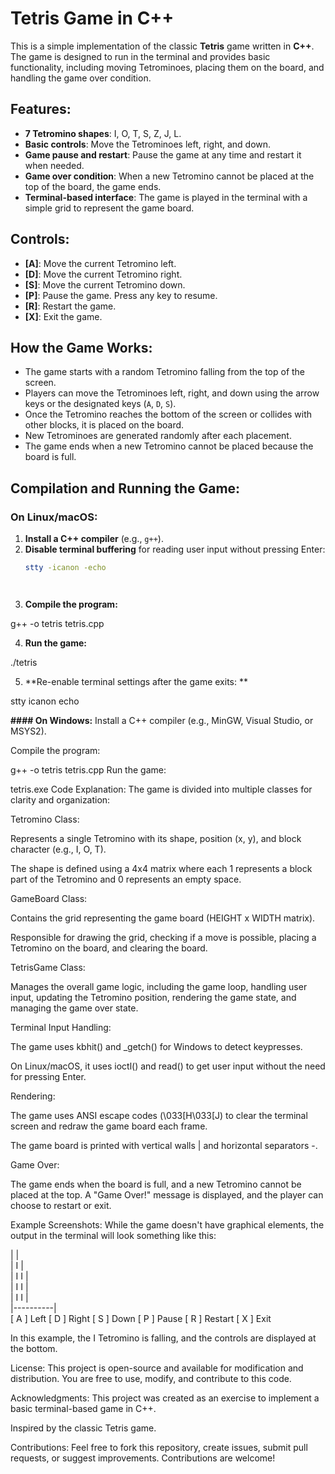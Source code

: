# Tetris Game in C++

This is a simple implementation of the classic **Tetris** game written in **C++**. The game is designed to run in the terminal and provides basic functionality, including moving Tetrominoes, placing them on the board, and handling the game over condition. 

## Features:
- **7 Tetromino shapes**: I, O, T, S, Z, J, L.
- **Basic controls**: Move the Tetrominoes left, right, and down.
- **Game pause and restart**: Pause the game at any time and restart it when needed.
- **Game over condition**: When a new Tetromino cannot be placed at the top of the board, the game ends.
- **Terminal-based interface**: The game is played in the terminal with a simple grid to represent the game board.
  
## Controls:
- **[A]**: Move the current Tetromino left.
- **[D]**: Move the current Tetromino right.
- **[S]**: Move the current Tetromino down.
- **[P]**: Pause the game. Press any key to resume.
- **[R]**: Restart the game.
- **[X]**: Exit the game.

## How the Game Works:

- The game starts with a random Tetromino falling from the top of the screen.
- Players can move the Tetrominoes left, right, and down using the arrow keys or the designated keys (`A`, `D`, `S`).
- Once the Tetromino reaches the bottom of the screen or collides with other blocks, it is placed on the board.
- New Tetrominoes are generated randomly after each placement.
- The game ends when a new Tetromino cannot be placed because the board is full.

## Compilation and Running the Game:

### On Linux/macOS:

1. **Install a C++ compiler** (e.g., `g++`).
2. **Disable terminal buffering** for reading user input without pressing Enter:
   ```bash
   stty -icanon -echo


   

3. **Compile the program:**

g++ -o tetris tetris.cpp


4. **Run the game:**

./tetris

5. **Re-enable terminal settings after the game exits:
**

stty icanon echo

**#### On Windows:**
Install a C++ compiler (e.g., MinGW, Visual Studio, or MSYS2).

Compile the program:


g++ -o tetris tetris.cpp
Run the game:


tetris.exe
Code Explanation:
The game is divided into multiple classes for clarity and organization:

Tetromino Class:

Represents a single Tetromino with its shape, position (x, y), and block character (e.g., I, O, T).

The shape is defined using a 4x4 matrix where each 1 represents a block part of the Tetromino and 0 represents an empty space.

GameBoard Class:

Contains the grid representing the game board (HEIGHT x WIDTH matrix).

Responsible for drawing the grid, checking if a move is possible, placing a Tetromino on the board, and clearing the board.

TetrisGame Class:

Manages the overall game logic, including the game loop, handling user input, updating the Tetromino position, rendering the game state, and managing the game over state.

Terminal Input Handling:

The game uses kbhit() and _getch() for Windows to detect keypresses.

On Linux/macOS, it uses ioctl() and read() to get user input without the need for pressing Enter.

Rendering:

The game uses ANSI escape codes (\033[H\033[J) to clear the terminal screen and redraw the game board each frame.

The game board is printed with vertical walls | and horizontal separators -.

Game Over:

The game ends when the board is full, and a new Tetromino cannot be placed at the top. A "Game Over!" message is displayed, and the player can choose to restart or exit.

Example Screenshots:
While the game doesn't have graphical elements, the output in the terminal will look something like this:


|          |          
|    I     |        
|   I I    |     
|   I I    |     
|   I I    |     
|----------|       
[ A ] Left [ D ] Right [ S ] Down [ P ] Pause [ R ] Restart [ X ] Exit


In this example, the I Tetromino is falling, and the controls are displayed at the bottom.

License:
This project is open-source and available for modification and distribution. You are free to use, modify, and contribute to this code.

Acknowledgments:
This project was created as an exercise to implement a basic terminal-based game in C++.

Inspired by the classic Tetris game.

Contributions:
Feel free to fork this repository, create issues, submit pull requests, or suggest improvements. Contributions are welcome!



